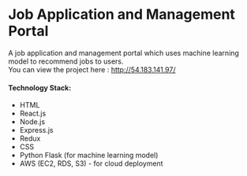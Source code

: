 # Job Application and Management Portal
A job application and management portal which uses machine learning model to recommend jobs to users.<br/>
You can view the project here : http://54.183.141.97/

#### Technology Stack:
- HTML
- React.js
- Node.js
- Express.js
- Redux
- CSS
- Python Flask (for machine learning model)
- AWS (EC2, RDS, S3) - for cloud deployment
